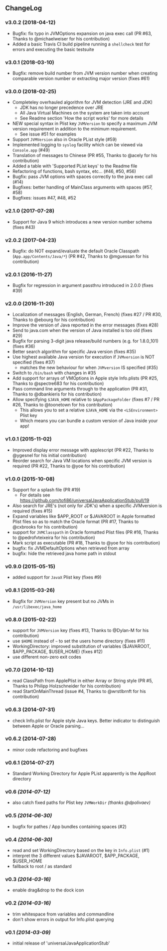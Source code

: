 ChangeLog
---------

### v3.0.2 (2018-04-12)
* Bugfix: fix typo in JVMOptions expansion on java exec call (PR #63, Thanks to @michaelweiser for his contribution)
* Added a basic Travis CI build pipeline running a `shellcheck` test for errors and executing the basic testsuite

### v3.0.1 (2018-03-10)
* Bugfix: remove build number from JVM version number when creating comparable version number or extracting major version (fixes #61)

### v3.0.0 (2018-02-25)
* Completeley overhauled algorithm for JVM detection (JRE and JDK)
  * JDK has no longer precedence over JRE
  * All Java Virtual Machines on the system are taken into account
  * See Readme section 'How the script works' for more details
* NEW special syntax in Plist key `JVMVersion` to specify a maximum JVM version requirement in addition to the minimum requirement.
  * See issue #51 for examples
* Support `JVMVersion` also in Oracle PList style (#59)
* Implemented logging to `syslog` facility which can be viewed via `Console.app` (#49)
* Translation of messages to Chinese (PR #55, Thanks to @acely for his contribution)
* Added a table with 'Supported PList keys' to the Readme file
* Refactoring of functions, bash syntax, etc... (#46, #50, #56)
* Bugfix: pass JVM options with spaces correctly to the java exec call (#14)
* Bugfixes: better handling of MainClass arguments with spaces (#57, #58)
* Bugfixes: issues #47, #48, #52

### v2.1.0 (2017-07-28)
* Support for Java 9 which introduces a new version number schema (fixes #43)

### v2.0.2 (2017-04-23)
* Bugfix: do NOT expand/evaluate the default Oracle Classpath (`App.app/Contents/Java/*`) (PR #42, Thanks to @mguessan for his contribution)

### v2.0.1 (2016-11-27)
* Bugfix for regression in argument passthru introduced in 2.0.0 (fixes #39)

### v2.0.0 (2016-11-20)
* Localization of messages (English, German, French) (fixes #27 / PR #30, Thanks to @ebourg for his contribution)
* Improve the version of Java reported in the error messages (fixes #28)
* Send to java.com when the version of Java installed is too old (fixes #29)
* Bugfix for parsing 3-digit java release/build numbers (e.g. for 1.8.0_101) (fixes #36)
* Better search algorithm for specific Java version (fixes #35)
* Use highest available Java version for execution if `JVMversion` is NOT specified (fixes #37)
  * matches the new behaviour for when `JVMversion` IS specified (#35)
* Switch to `/bin/bash` with changes in #35
* Add support for arrays of VMOptions in Apple style Info.plists (PR #25, Thanks to @spectre683 for his contribution)
* Pass command line arguments through to the application (PR #31, Thanks to @dbankieris for his contribution)
* Allow specifying `$JAVA_HOME` relative to `$AppPackageFolder` (fixes #7 / PR #26, Thanks to @toonetown for his contribution)
  * This allows you to set a relative `$JAVA_HOME` via the `<LSEnvironment>` Plist key
  * Which means you can bundle a custom version of Java inside your app!

### v1.0.1 (2015-11-02)
* Improved display error message with applescript (PR #22, Thanks to @ygesnel for his initial contribution)
* Reorder search for Java VM locations when specific JVM version is required (PR #22, Thanks to @yoe for his contribution)

### v1.0.0 (2015-10-08)
* Support for a splash file (PR #19)
  * For details see https://github.com/tofi86/universalJavaApplicationStub/pull/19
* Also search for JRE's (not only for JDK's) when a specific JVMversion is required (fixes #15)
* Expand variables like $APP_ROOT or $JAVAROOT in Apple formatted Plist files so as to match the Oracle format  (PR #17, Thanks to @cxbrooks for his contribution)
* support for `JVMClasspath` in Oracle formatted Plist files (PR #16, Thanks to @pedrofvteixeira for his contribution)
* Mark script as executable (PR #18, Thanks to @yoe for his contribution)
* bugfix: fix JVMDefaultOptions when retrieved from array
* bugfix: hide the retrieved java home path in stdout

### v0.9.0 (2015-05-15)
* added support for `JavaX` Plist key (fixes #9)

### v0.8.1 (2015-03-26)
* Bugfix for `JVMVersion` key present but no JVMs in `/usr/libexec/java_home`

### v0.8.0 (2015-02-22)
* support for `JVMVersion` key (fixes #13, Thanks to @Dylan-M for his contribution)
* use `$HOME` instead of `~` to set the users home directory (fixes #11)
* WorkingDirectory: improved substitution of variables ($JAVAROOT, $APP_PACKAGE, $USER_HOME) (fixes #12)
* use different non-zero exit codes

### v0.7.0 (2014-10-12)
* read ClassPath from ApplePlist in either Array or String style (PR #5, Thanks to Philipp Holzschneider for his contribution)
* read StartOnMainThread (issue #4, Thanks to @wrstlbrnft for his contribution)

### v0.6.3 (2014-07-31)
* check Info.plist for Apple style Java keys. Better indicator to distinguish between Apple or Oracle parsing...

### v0.6.2 (2014-07-28)
* minor code refactoring and bugfixes

### v0.6.1 (2014-07-27)
* Standard Working Directory for Apple PList apparently is the AppRoot directory

### v0.6 *(2014-07-12)*
* also catch fixed paths for Plist key `JVMWorkDir` *(thanks @dpolivaev)*

### v0.5 *(2014-06-30)*
* bugfix for pathes / App bundles containing spaces (#2)

### v0.4 *(2014-06-30)*
* read and set WorkingDirectory based on the key in `Info.plist` (#1)
 * interpret the 3 different values $JAVAROOT, $APP_PACKAGE, $USER_HOME
 * fallback to root / as standard

### v0.3 *(2014-03-16)*
* enable drag&drop to the dock icon

### v0.2 *(2014-03-16)*
* trim whitespace from variables and commandline
* don't show errors in output for Info.plist querying

### v0.1 *(2014-03-09)*
* initial release of 'universalJavaApplicationStub'
